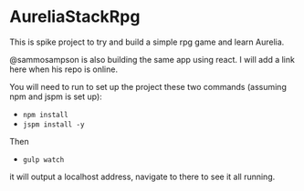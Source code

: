 # AureliaStackRpg
This is spike project to try and build a simple rpg game and learn Aurelia.

@sammosampson is also building the same app using react. 
I will add a link here when his repo is online.

You will need to run to set up the project these two commands (assuming npm and jspm is set up):

- `npm install`
- `jspm install -y`

Then 
- `gulp watch` 

it will output a localhost address, navigate to there to see it all running.
